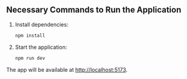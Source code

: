 ## Necessary Commands to Run the Application

1. Install dependencies:

   ```bash
   npm install
   ```

2. Start the application:
   ```bash
   npm run dev
   ```

The app will be available at [http://localhost:5173](http://localhost:5173).
